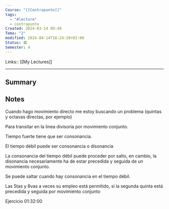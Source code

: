 ```yaml
---
Course: "[[Contrapunto]]"
tags:
  - "#lecture"
  - contrapunto
Created: 2024-03-14 09:49
Tema: "2"
modified: 2024-04-14T18:24:20+02:00
Status: 🟥
Semester: 4
---
```

Links:: [[My Lectures]]
___

## Summary

## Notes

Cuando hago movimiento directo me estoy buscando un problema (quintas y octavas directas, por ejemplo)

Para transitar en la linea divisoria por movimiento conjunto.

Tiempo fuerte tiene que ser consonancia.

El tiempo débil puede ser consonancia o disonancia 

La consonancia del tiempo débil puede proceder por salto, en cambio, la disonancia necesariamente ha de estar precedida y seguida de un movimiento conjunto.

Se puede saltar cuando hay consonancia en el tiempo débil. 



Las 5tas y 8vas a veces su empleo está permitido, si la segunda quinta está precedida y seguida por movimiento conjunto

Ejercicio 01:32:00